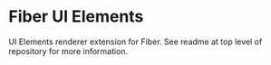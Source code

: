 # Fiber UI Elements

UI Elements renderer extension for Fiber. See readme at top level of repository for more information.